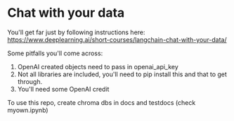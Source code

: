 # Chat with your data

You'll get far just by following instructions here: https://www.deeplearning.ai/short-courses/langchain-chat-with-your-data/

Some pitfalls you'll come across: 

1. OpenAI created objects need to pass in openai_api_key
2. Not all libraries are included, you'll need to pip install this and that to get through.
3. You'll need some OpenAI credit

To use this repo, create chroma dbs in docs and testdocs (check myown.ipynb)
